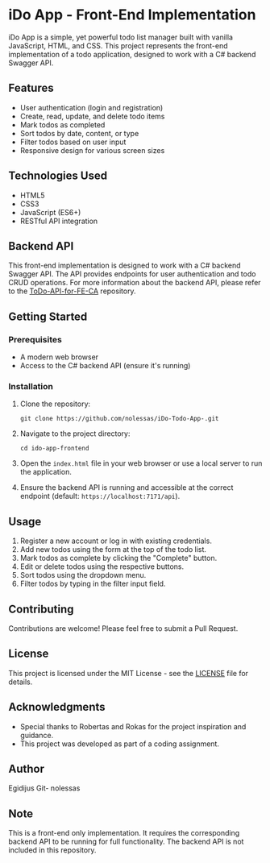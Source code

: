 # iDo App - Front-End Implementation

iDo App is a simple, yet powerful todo list manager built with vanilla JavaScript, HTML, and CSS. This project represents the front-end implementation of a todo application, designed to work with a C# backend Swagger API.

## Features

- User authentication (login and registration)
- Create, read, update, and delete todo items
- Mark todos as completed
- Sort todos by date, content, or type
- Filter todos based on user input
- Responsive design for various screen sizes

## Technologies Used

- HTML5
- CSS3
- JavaScript (ES6+)
- RESTful API integration

## Backend API

This front-end implementation is designed to work with a C# backend Swagger API. The API provides endpoints for user authentication and todo CRUD operations. For more information about the backend API, please refer to the [ToDo-API-for-FE-CA](https://github.com/Atikas/ToDo-API-for-FE-CA) repository.

## Getting Started

### Prerequisites

- A modern web browser
- Access to the C# backend API (ensure it's running)

### Installation

1. Clone the repository:
   ```
   git clone https://github.com/nolessas/iDo-Todo-App-.git
   ```

2. Navigate to the project directory:
   ```
   cd ido-app-frontend
   ```

3. Open the `index.html` file in your web browser or use a local server to run the application.

4. Ensure the backend API is running and accessible at the correct endpoint (default: `https://localhost:7171/api`).

## Usage

1. Register a new account or log in with existing credentials.
2. Add new todos using the form at the top of the todo list.
3. Mark todos as complete by clicking the "Complete" button.
4. Edit or delete todos using the respective buttons.
5. Sort todos using the dropdown menu.
6. Filter todos by typing in the filter input field.

## Contributing

Contributions are welcome! Please feel free to submit a Pull Request.

## License

This project is licensed under the MIT License - see the [LICENSE](LICENSE.md) file for details.

## Acknowledgments

- Special thanks to Robertas and Rokas for the project inspiration and guidance.
- This project was developed as part of a coding assignment.

## Author

Egidijus Git- nolessas

## Note

This is a front-end only implementation. It requires the corresponding backend API to be running for full functionality. The backend API is not included in this repository.
